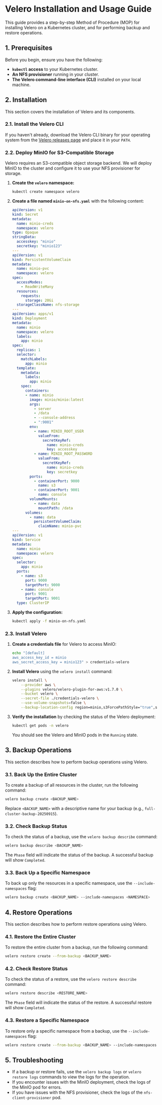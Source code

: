 # Velero Installation and Usage Guide

This guide provides a step-by-step Method of Procedure (MOP) for installing Velero on a Kubernetes cluster, and for performing backup and restore operations.

## 1. Prerequisites

Before you begin, ensure you have the following:

*   **`kubectl` access** to your Kubernetes cluster.
*   **An NFS provisioner** running in your cluster.
*   **The Velero command-line interface (CLI)** installed on your local machine.

## 2. Installation

This section covers the installation of Velero and its components.

### 2.1. Install the Velero CLI

If you haven't already, download the Velero CLI binary for your operating system from the [Velero releases page](https://github.com/vmware-tanzu/velero/releases) and place it in your `PATH`.

### 2.2. Deploy MinIO for S3-Compatible Storage

Velero requires an S3-compatible object storage backend. We will deploy MinIO to the cluster and configure it to use your NFS provisioner for storage.

1.  **Create the `velero` namespace:**

    ```bash
    kubectl create namespace velero
    ```

2.  **Create a file named `minio-on-nfs.yaml`** with the following content:

    ```yaml
    apiVersion: v1
    kind: Secret
    metadata:
      name: minio-creds
      namespace: velero
    type: Opaque
    stringData:
      accesskey: "minio"
      secretkey: "minio123"
    ---
    apiVersion: v1
    kind: PersistentVolumeClaim
    metadata:
      name: minio-pvc
      namespace: velero
    spec:
      accessModes:
        - ReadWriteMany
      resources:
        requests:
          storage: 20Gi
      storageClassName: nfs-storage
    ---
    apiVersion: apps/v1
    kind: Deployment
    metadata:
      name: minio
      namespace: velero
      labels:
        app: minio
    spec:
      replicas: 1
      selector:
        matchLabels:
          app: minio
      template:
        metadata:
          labels:
            app: minio
        spec:
          containers:
          - name: minio
            image: minio/minio:latest
            args:
              - server
              - /data
              - --console-address
              - ":9001"
            env:
              - name: MINIO_ROOT_USER
                valueFrom:
                  secretKeyRef:
                    name: minio-creds
                    key: accesskey
              - name: MINIO_ROOT_PASSWORD
                valueFrom:
                  secretKeyRef:
                    name: minio-creds
                    key: secretkey
            ports:
              - containerPort: 9000
                name: s3
              - containerPort: 9001
                name: console
            volumeMounts:
              - name: data
                mountPath: /data
          volumes:
            - name: data
              persistentVolumeClaim:
                claimName: minio-pvc
    ---
    apiVersion: v1
    kind: Service
    metadata:
      name: minio
      namespace: velero
    spec:
      selector:
        app: minio
      ports:
        - name: s3
          port: 9000
          targetPort: 9000
        - name: console
          port: 9001
          targetPort: 9001
      type: ClusterIP
    ```

3.  **Apply the configuration:**

    ```bash
    kubectl apply -f minio-on-nfs.yaml
    ```

### 2.3. Install Velero

1.  **Create a credentials file** for Velero to access MinIO:

    ```bash
    echo "[default]
    aws_access_key_id = minio
    aws_secret_access_key = minio123" > credentials-velero
    ```

2.  **Install Velero** using the `velero install` command:

    ```bash
    velero install \
        --provider aws \
        --plugins velero/velero-plugin-for-aws:v1.7.0 \
        --bucket velero \
        --secret-file ./credentials-velero \
        --use-volume-snapshots=false \
        --backup-location-config region=minio,s3ForcePathStyle="true",s3Url=http://minio.velero.svc:9000
    ```

3.  **Verify the installation** by checking the status of the Velero deployment:

    ```bash
    kubectl get pods -n velero
    ```

    You should see the Velero and MinIO pods in the `Running` state.

## 3. Backup Operations

This section describes how to perform backup operations using Velero.

### 3.1. Back Up the Entire Cluster

To create a backup of all resources in the cluster, run the following command:

```bash
velero backup create <BACKUP_NAME>
```

Replace `<BACKUP_NAME>` with a descriptive name for your backup (e.g., `full-cluster-backup-20250915`).

### 3.2. Check Backup Status

To check the status of a backup, use the `velero backup describe` command:

```bash
velero backup describe <BACKUP_NAME>
```

The `Phase` field will indicate the status of the backup. A successful backup will show `Completed`.

### 3.3. Back Up a Specific Namespace

To back up only the resources in a specific namespace, use the `--include-namespaces` flag:

```bash
velero backup create <BACKUP_NAME> --include-namespaces <NAMESPACE>
```

## 4. Restore Operations

This section describes how to perform restore operations using Velero.

### 4.1. Restore the Entire Cluster

To restore the entire cluster from a backup, run the following command:

```bash
velero restore create --from-backup <BACKUP_NAME>
```

### 4.2. Check Restore Status

To check the status of a restore, use the `velero restore describe` command:

```bash
velero restore describe <RESTORE_NAME>
```

The `Phase` field will indicate the status of the restore. A successful restore will show `Completed`.

### 4.3. Restore a Specific Namespace

To restore only a specific namespace from a backup, use the `--include-namespaces` flag:

```bash
velero restore create --from-backup <BACKUP_NAME> --include-namespaces <NAMESPACE>
```

## 5. Troubleshooting

*   If a backup or restore fails, use the `velero backup logs` or `velero restore logs` commands to view the logs for the operation.
*   If you encounter issues with the MinIO deployment, check the logs of the MinIO pod for errors.
*   If you have issues with the NFS provisioner, check the logs of the `nfs-client-provisioner` pod.
